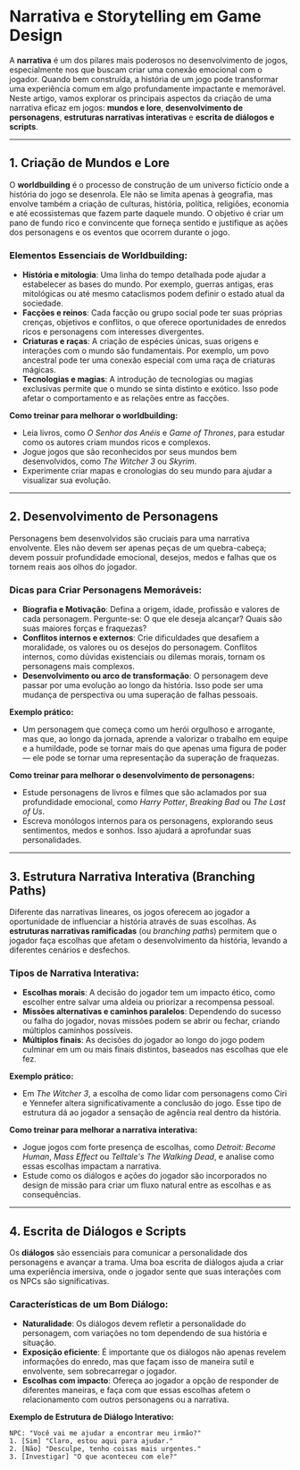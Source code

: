 # Narrativa e Storytelling em Game Design

A **narrativa** é um dos pilares mais poderosos no desenvolvimento de jogos, especialmente nos que buscam criar uma conexão emocional com o jogador. Quando bem construída, a história de um jogo pode transformar uma experiência comum em algo profundamente impactante e memorável. Neste artigo, vamos explorar os principais aspectos da criação de uma narrativa eficaz em jogos: **mundos e lore**, **desenvolvimento de personagens**, **estruturas narrativas interativas** e **escrita de diálogos e scripts**.

---

## 1. Criação de Mundos e Lore

O **worldbuilding** é o processo de construção de um universo fictício onde a história do jogo se desenrola. Ele não se limita apenas à geografia, mas envolve também a criação de culturas, história, política, religiões, economia e até ecossistemas que fazem parte daquele mundo. O objetivo é criar um pano de fundo rico e convincente que forneça sentido e justifique as ações dos personagens e os eventos que ocorrem durante o jogo.

### **Elementos Essenciais de Worldbuilding:**
- **História e mitologia**: Uma linha do tempo detalhada pode ajudar a estabelecer as bases do mundo. Por exemplo, guerras antigas, eras mitológicas ou até mesmo cataclismos podem definir o estado atual da sociedade.
- **Facções e reinos**: Cada facção ou grupo social pode ter suas próprias crenças, objetivos e conflitos, o que oferece oportunidades de enredos ricos e personagens com interesses divergentes.
- **Criaturas e raças**: A criação de espécies únicas, suas origens e interações com o mundo são fundamentais. Por exemplo, um povo ancestral pode ter uma conexão especial com uma raça de criaturas mágicas.
- **Tecnologias e magias**: A introdução de tecnologias ou magias exclusivas permite que o mundo se sinta distinto e exótico. Isso pode afetar o comportamento e as relações entre as facções.

**Como treinar para melhorar o worldbuilding:**
- Leia livros, como *O Senhor dos Anéis* e *Game of Thrones*, para estudar como os autores criam mundos ricos e complexos.
- Jogue jogos que são reconhecidos por seus mundos bem desenvolvidos, como *The Witcher 3* ou *Skyrim*.
- Experimente criar mapas e cronologias do seu mundo para ajudar a visualizar sua evolução.

---

## 2. Desenvolvimento de Personagens

Personagens bem desenvolvidos são cruciais para uma narrativa envolvente. Eles não devem ser apenas peças de um quebra-cabeça; devem possuir profundidade emocional, desejos, medos e falhas que os tornem reais aos olhos do jogador.

### **Dicas para Criar Personagens Memoráveis:**
- **Biografia e Motivação**: Defina a origem, idade, profissão e valores de cada personagem. Pergunte-se: O que ele deseja alcançar? Quais são suas maiores forças e fraquezas?
- **Conflitos internos e externos**: Crie dificuldades que desafiem a moralidade, os valores ou os desejos do personagem. Conflitos internos, como dúvidas existenciais ou dilemas morais, tornam os personagens mais complexos.
- **Desenvolvimento ou arco de transformação**: O personagem deve passar por uma evolução ao longo da história. Isso pode ser uma mudança de perspectiva ou uma superação de falhas pessoais.

**Exemplo prático:**
- Um personagem que começa como um herói orgulhoso e arrogante, mas que, ao longo da jornada, aprende a valorizar o trabalho em equipe e a humildade, pode se tornar mais do que apenas uma figura de poder — ele pode se tornar uma representação da superação de fraquezas.

**Como treinar para melhorar o desenvolvimento de personagens:**
- Estude personagens de livros e filmes que são aclamados por sua profundidade emocional, como *Harry Potter*, *Breaking Bad* ou *The Last of Us*.
- Escreva monólogos internos para os personagens, explorando seus sentimentos, medos e sonhos. Isso ajudará a aprofundar suas personalidades.

---

## 3. Estrutura Narrativa Interativa (Branching Paths)

Diferente das narrativas lineares, os jogos oferecem ao jogador a oportunidade de influenciar a história através de suas escolhas. As **estruturas narrativas ramificadas** (ou *branching paths*) permitem que o jogador faça escolhas que afetam o desenvolvimento da história, levando a diferentes cenários e desfechos.

### **Tipos de Narrativa Interativa:**
- **Escolhas morais**: A decisão do jogador tem um impacto ético, como escolher entre salvar uma aldeia ou priorizar a recompensa pessoal.
- **Missões alternativas e caminhos paralelos**: Dependendo do sucesso ou falha do jogador, novas missões podem se abrir ou fechar, criando múltiplos caminhos possíveis.
- **Múltiplos finais**: As decisões do jogador ao longo do jogo podem culminar em um ou mais finais distintos, baseados nas escolhas que ele fez.

**Exemplo prático:**
- Em *The Witcher 3*, a escolha de como lidar com personagens como Ciri e Yennefer altera significativamente a conclusão do jogo. Esse tipo de estrutura dá ao jogador a sensação de agência real dentro da história.

**Como treinar para melhorar a narrativa interativa:**
- Jogue jogos com forte presença de escolhas, como *Detroit: Become Human*, *Mass Effect* ou *Telltale's The Walking Dead*, e analise como essas escolhas impactam a narrativa.
- Estude como os diálogos e ações do jogador são incorporados no design de missão para criar um fluxo natural entre as escolhas e as consequências.

---

## 4. Escrita de Diálogos e Scripts

Os **diálogos** são essenciais para comunicar a personalidade dos personagens e avançar a trama. Uma boa escrita de diálogos ajuda a criar uma experiência imersiva, onde o jogador sente que suas interações com os NPCs são significativas.

### **Características de um Bom Diálogo:**
- **Naturalidade**: Os diálogos devem refletir a personalidade do personagem, com variações no tom dependendo de sua história e situação.
- **Exposição eficiente**: É importante que os diálogos não apenas revelem informações do enredo, mas que façam isso de maneira sutil e envolvente, sem sobrecarregar o jogador.
- **Escolhas com impacto**: Ofereça ao jogador a opção de responder de diferentes maneiras, e faça com que essas escolhas afetem o relacionamento com outros personagens ou a narrativa.

**Exemplo de Estrutura de Diálogo Interativo:**

```text
NPC: "Você vai me ajudar a encontrar meu irmão?"
1. [Sim] "Claro, estou aqui para ajudar."
2. [Não] "Desculpe, tenho coisas mais urgentes."
3. [Investigar] "O que aconteceu com ele?"

